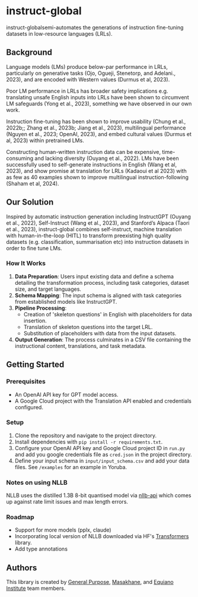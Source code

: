 # instruct-global

instruct-globalsemi-automates the generations of instruction fine-tuning datasets in low-resource languages (LRLs). 

## Background

Language models (LMs) produce below-par performance in LRLs, particularly on generative tasks (Ojo, Ogueji, Stenetorp, and Adelani., 2023), and are encoded with Western values (Durmus et al, 2023). 

Poor LM performance in LRLs has broader safety implications e.g. translating unsafe English inputs into LRLs have been shown to circumvent LM safeguards (Yong et al., 2023), something we have observed in our own work.

Instruction fine-tuning has been shown to improve usability (Chung et al., 2022b;; Zhang et al., 2023b; Jiang et al., 2023), multilingual performance (Nguyen et al., 2023; OpenAI, 2023), and embed cultural values (Durmus et al, 2023) within pretrained LMs.

Constructing human-written instruction data can be expensive, time-consuming and lacking diversity (Ouyang et al., 2022). LMs have been successfully used to self-generate instructions in English (Wang et al, 2023), and show promise at translation for LRLs (Kadaoui et al 2023) with as few as 40 examples shown to improve multilingual instruction-following (Shaham et al, 2024).

## Our Solution

Inspired by automatic instruction generation including InstructGPT (Ouyang et al., 2022), Self-Instruct (Wang et al., 2023), and Stanford’s Alpaca (Taori et al., 2023), instruct-global combines self-instruct, machine translation with human-in-the-loop (HITL) to transform preexisting high quality datasets (e.g. classification, summarisation etc) into instruction datasets in order to fine tune LMs.

### How It Works

1. **Data Preparation**: Users input existing data and define a schema detailing the transformation process, including task categories, dataset size, and target languages.
2. **Schema Mapping**: The input schema is aligned with task categories from established models like InstructGPT.
3. **Pipeline Processing**:
   - Creation of 'skeleton questions' in English with placeholders for data insertion.
   - Translation of skeleton questions into the target LRL.
   - Substitution of placeholders with  data from the input datasets.
4. **Output Generation**: The process culminates in a CSV file containing the instructional content, translations, and task metadata.

## Getting Started

### Prerequisites

- An OpenAI API key for GPT model access.
- A Google Cloud project with the Translation API enabled and credentials configured.

### Setup

1. Clone the repository and navigate to the project directory.
2. Install dependencies with `pip install -r requirements.txt`.
3. Configure your OpenAI API key and Google Cloud project ID in `run.py` and add you google credentials file as `cred.json` in the project directory.
4. Define your input schema in `input/input_schema.csv` and add your data files. See `/examples` for an example in Yoruba.

### Notes on using NLLB

NLLB uses the distilled 1.3B 8-bit quantised model via [nllb-api](https://github.com/winstxnhdw/nllb-api) which comes up against rate limit issues and max length errors.

### Roadmap
- Support for more models (pplx, claude)
- Incorporating local version of NLLB downloaded via HF's [Transformers](https://huggingface.co/facebook/nllb-200-distilled-600M) library.
- Add type annotations

## Authors

This library is created by  [General Purpose](https://general-purpose.io), [Masakhane](https://www.masakhane.io/), and [Equiano Institute](https://equiano.institute) team members.